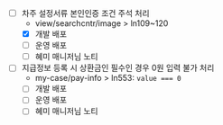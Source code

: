 - [ ] 차주 설정서류 본인인증 조건 주석 처리
	- view/searchcntr/image > ln109~120
	- [x] 개발 배포
	- [ ] 운영 배포
	- [ ] 혜미 매니저님 노티
- [ ] 지급정보 등록 시 상환금인 필수인 경우 0원 입력 불가 처리
	- my-case/pay-info > ln553: `value === 0`
	- [ ] 개발 배포
	- [ ] 운영 배포
	- [ ] 혜미 매니저님 노티